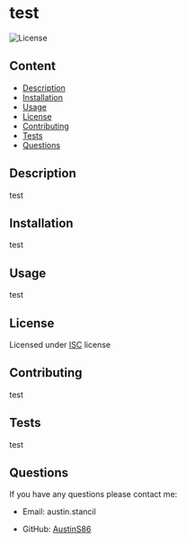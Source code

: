 
  # test
  
  ![License](https://img.shields.io/badge/License-ISC-blue.svg)

  ## Content 
  - [Description](#description)
  - [Installation](#installation)
  - [Usage](#usage)
  - [License](#license)
  - [Contributing](#contributing)
  - [Tests](#tests)
  - [Questions](#questions)

  ## Description
  test

  ## Installation
  test

  ## Usage 
  test

  ## License
  Licensed under [ISC](https://choosealicense.com/licenses/isc/) license

  ## Contributing
  test

  ## Tests
  test

  ## Questions

  If you have any questions please contact me:
  
  * Email: austin.stancil

  * GitHub: [AustinS86](https://github.com/AustinS86)

  